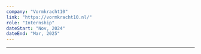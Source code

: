 ```yaml
---
company: "Vormkracht10"
link: "https://vormkracht10.nl/"
role: "Internship"
dateStart: "Nov, 2024"
dateEnd: "Mar, 2025"
---
```


---
